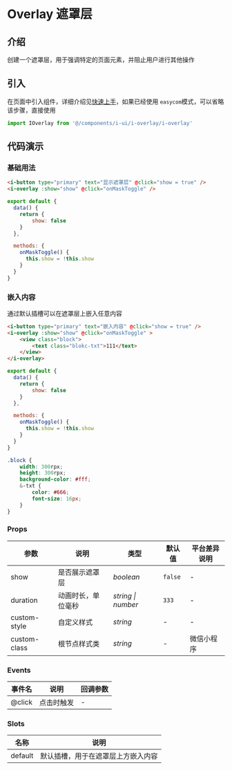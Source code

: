 # Overlay 遮罩层

## 介绍

创建一个遮罩层，用于强调特定的页面元素，并阻止用户进行其他操作

## 引入

在页面中引入组件，详细介绍见[快速上手](quickstart)，如果已经使用 `easycom`模式，可以省略该步骤，直接使用

```js
import IOverlay from '@/components/i-ui/i-overlay/i-overlay'

```

## 代码演示

### 基础用法

```html
<i-button type="primary" text="显示遮罩层" @click="show = true" />
<i-overlay :show="show" @click="onMaskToggle" />
```

```js
export default {
  data() {
    return {
        show: false
    }
  },

  methods: {
    onMaskToggle() {
      this.show = !this.show
    }
  }
}
```

### 嵌入内容

通过默认插槽可以在遮罩层上嵌入任意内容

```html
<i-button type="primary" text="嵌入内容" @click="show = true" />
<i-overlay :show="show" @click="onMaskToggle" >
    <view class="block">
        <text class="blokc-txt">111</text>
    </view>
</i-overlay>
```

```js
export default {
  data() {
    return {
        show: false
    }
  },

  methods: {
    onMaskToggle() {
      this.show = !this.show
    }
  }
}
```

```scss
.block {
    width: 300rpx;
    height: 300rpx;
    background-color: #fff;
    &-txt {
        color: #666;
        font-size: 16px;
    }
}
```

### Props

| 参数         | 说明             | 类型               | 默认值  | 平台差异说明 |
| ------------ | ---------------- | ------------------ | ------- | ---- |
| show         | 是否展示遮罩层   | _boolean_          | `false` | -    |
| duration     | 动画时长，单位毫秒 | _string \| number_ | `333`   | -    |
| custom-style | 自定义样式       | _string_           | -       | -    |
| custom-class | 根节点样式类 | _string_ | - | 微信小程序 |

### Events

| 事件名     | 说明       | 回调参数 |
| ---------- | ---------- | -------- |
| @click | 点击时触发 | -        |

### Slots

| 名称 | 说明                               |
| ---- | ---------------------------------- |
| default    | 默认插槽，用于在遮罩层上方嵌入内容 |
